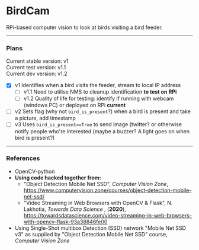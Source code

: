 # BirdCam #
RPi-based computer vision to look at birds visiting a bird feeder.
- - - -
### Plans ###

Current stable version: v1\
Current test version: v1.1\
Current dev version: v1.2

- [x] v1 Identifies when a bird visits the feeder, stream to local IP address
	- [ ] v1.1 Need to utilise NMS to cleanup identification __to test on RPi__
	- [ ] v1.2 Quality of life for testing: identify if running with webcam (windows PC) or deployed on RPi __current__
- [ ] v2 Sets flag (why not `bird_is_present`?) when a bird is present and take a picture, add timestamp
- [ ] v3 Uses `bird_is_present==True` to send image (twitter?  or otherwise notify people who're interested (maybe a buzzer? A light goes on when bird is present?)

- - - -

### References ###
* OpenCV-python
* __Using code hacked together from:__
	* "Object Detection Mobile Net SSD", *Computer Vision Zone*, <https://www.computervision.zone/courses/object-detection-mobile-net-ssd/>
	* "Video Streaming in Web Browsers with OpenCV & Flask", N. Lakhotia, _Towards Data Science_ , (**2020**), <https://towardsdatascience.com/video-streaming-in-web-browsers-with-opencv-flask-93a38846fe00>
* Using Single-Shot multibox Detection (SSD) network "Mobile Net SSD v3" as supplied by "Object Detection Mobile Net SSD" course, *Computer Vision Zone*
